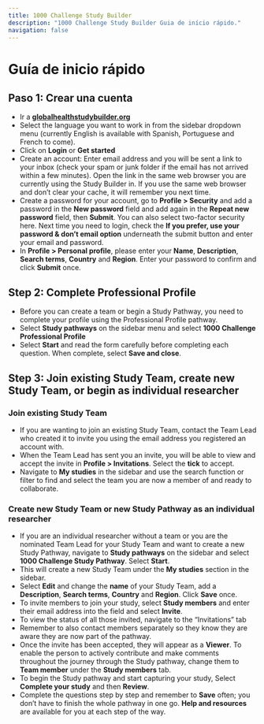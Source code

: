 ```yaml
---
title: 1000 Challenge Study Builder
description: "1000 Challenge Study Builder Guia de início rápido."
navigation: false
---
```

# Guía de inicio rápido

## Paso 1: Crear una cuenta
- Ir a **[globalhealthstudybuilder.org](/)**
- Select the language you want to work in from the sidebar dropdown menu (currently English is available with Spanish, Portuguese and French to come).
- Click on **Login** or **Get started**
- Create an account: Enter email address and you will be sent a link to your inbox (check your spam or junk folder if the email has not arrived within a few minutes). Open the link in the same web browser you are currently using the Study Builder in. If you use the same web browser and don’t clear your cache, it will remember you next time.
- Create a password for your account, go to **Profile > Security** and add a password in the **New password** field and add again in the **Repeat new password** field, then **Submit**. You can also select two-factor security here. Next time you need to login, check the **If you prefer, use your password & don’t email option** underneath the submit button and enter your email and password.
- In **Profile > Personal profile**, please enter your **Name**, **Description**, **Search terms**, **Country** and **Region**. Enter your password to confirm and click **Submit** once.

## Step 2: Complete Professional Profile
- Before you can create a team or begin a Study Pathway, you need to complete your profile using the Professional Profile pathway.
- Select **Study pathways** on the sidebar menu and select **1000 Challenge Professional Profile**
- Select **Start** and read the form carefully before completing each question. When complete, select **Save and close**.

## Step 3: Join existing Study Team, create new Study Team, or begin as individual researcher

### Join existing Study Team
- If you are wanting to join an existing Study Team, contact the Team Lead who created it to invite you using the email address you registered an account with. 
- When the Team Lead has sent you an invite, you will be able to view and accept the invite in **Profile > Invitations**. Select the **tick** to accept. 
- Navigate to **My studies** in the sidebar and use the search function or filter to find and select the team you are now a member of and ready to collaborate.

### Create new Study Team or new Study Pathway as an individual researcher
- If you are an individual researcher without a team or you are the nominated Team Lead for your Study Team and want to create a new Study Pathway, navigate to **Study pathways** on the sidebar and select **1000 Challenge Study Pathway**. Select **Start**.
- This will create a new Study Team under the **My studies** section in the sidebar. 
- Select **Edit** and change the **name** of your Study Team, add a **Description**, **Search terms**, **Country** and **Region**. Click **Save** once.
- To invite members to join your study, select **Study members** and enter their email address into the field and select **Invite**.
- To view the status of all those invited, navigate to the “Invitations” tab
- Remember to also contact members separately so they know they are aware they are now part of the pathway.
- Once the invite has been accepted, they will appear as a **Viewer**. To enable the person to actively contribute and make comments throughout the journey through the Study pathway, change them to **Team member** under the **Study members** tab.
- To begin the Study pathway and start capturing your study, Select **Complete your study** and then **Review**.
- Complete the questions step by step and remember to **Save** often; you don’t have to finish the whole pathway in one go. **Help and resources** are available for you at each step of the way.